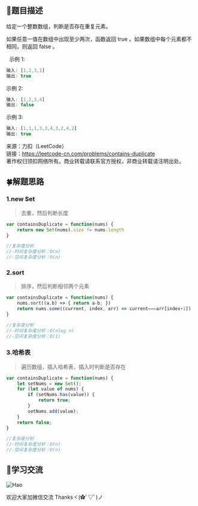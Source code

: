 ## :rainbow:题目描述

给定一个整数数组，判断是否存在重复元素。

如果任意一值在数组中出现至少两次，函数返回 true 。如果数组中每个元素都不相同，则返回 false 。

 
示例 1:
```javascript
输入: [1,2,3,1]
输出: true
```

示例 2:
```javascript
输入: [1,2,3,4]
输出: false
```

示例 3:
```javascript
输入: [1,1,1,3,3,4,3,2,4,2]
输出: true
```


来源：力扣（LeetCode）  
链接：https://leetcode-cn.com/problems/contains-duplicate  
著作权归领扣网络所有。商业转载请联系官方授权，非商业转载请注明出处。  


## :four_leaf_clover:解题思路

### 1.new Set

> 去重，然后判断长度

```javascript
var containsDuplicate = function(nums) {
    return new Set(nums).size != nums.length
}

//复杂度分析
//-时间复杂度分析：O(n)
//-空间复杂度分析：O(n) 
```

### 2.sort

> 排序，然后判断相邻两个元素

```javascript
var containsDuplicate = function(nums) {
    nums.sort((a,b) => { return a-b; })
    return nums.some((current, index, arr) => current===arr[index+1])
}

//复杂度分析
//-时间复杂度分析：O(nlog n)
//-空间复杂度分析：O(1)
```

### 3.哈希表

> 遍历数组，插入哈希表，插入时判断是否存在

```javascript
var containsDuplicate = function(nums) {
    let setNums = new Set();
    for (let value of nums) {
        if (setNums.has(value)) {
            return true;
        }
        setNums.add(value);
    }
    return false;
}

//复杂度分析
//-时间复杂度分析：O(n)
//-空间复杂度分析：O(n)
```


## :gift_heart:学习交流

![Hao](https://haoer.oss-cn-hangzhou.aliyuncs.com/hao.jpg)

欢迎大家加微信交流 Thanksヾ(✿ﾟ▽ﾟ)ノ
  
  